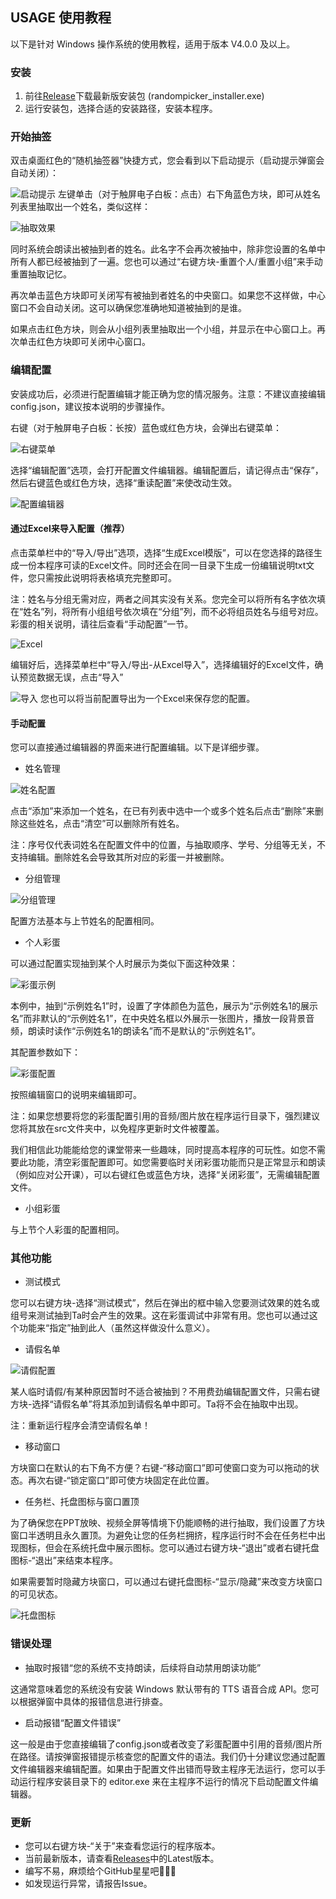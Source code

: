 ## USAGE 使用教程

以下是针对 Windows 操作系统的使用教程，适用于版本 V4.0.0 及以上。

### 安装

  1. 前往[Release](https://github.com/gzyzhy/name-random-picker/releases)下载最新版安装包 (randompicker_installer.exe)
  2. 运行安装包，选择合适的安装路径，安装本程序。

### 开始抽签

  双击桌面红色的“随机抽签器”快捷方式，您会看到以下启动提示（启动提示弹窗会自动关闭）：
  
  ![启动提示](https://s21.ax1x.com/2025/03/25/pEDi3QJ.png)
  左键单击（对于触屏电子白板：点击）右下角蓝色方块，即可从姓名列表里抽取出一个姓名，类似这样：

  ![抽取效果](https://s21.ax1x.com/2025/03/25/pEDiGLR.png)

  同时系统会朗读出被抽到者的姓名。此名字不会再次被抽中，除非您设置的名单中所有人都已经被抽到了一遍。您也可以通过“右键方块-重置个人/重置小组”来手动重置抽取记忆。

  再次单击蓝色方块即可关闭写有被抽到者姓名的中央窗口。如果您不这样做，中心窗口不会自动关闭。这可以确保您准确地知道被抽到的是谁。

  如果点击红色方块，则会从小组列表里抽取出一个小组，并显示在中心窗口上。再次单击红色方块即可关闭中心窗口。

### 编辑配置

  安装成功后，必须进行配置编辑才能正确为您的情况服务。注意：不建议直接编辑config.json，建议按本说明的步骤操作。

  右键（对于触屏电子白板：长按）蓝色或红色方块，会弹出右键菜单：

  ![右键菜单](https://s21.ax1x.com/2025/03/25/pEDk9gg.png)

  选择“编辑配置”选项，会打开配置文件编辑器。编辑配置后，请记得点击“保存”，然后右键蓝色或红色方块，选择“重读配置”来使改动生效。

  ![配置编辑器](https://s21.ax1x.com/2025/03/25/pEDkEEq.png)

  #### 通过Excel来导入配置（推荐）

  点击菜单栏中的“导入/导出”选项，选择“生成Excel模版”，可以在您选择的路径生成一份本程序可读的Excel文件。同时还会在同一目录下生成一份编辑说明txt文件，您只需按此说明将表格填充完整即可。

  注：姓名与分组无需对应，两者之间其实没有关系。您完全可以将所有名字依次填在“姓名”列，将所有小组组号依次填在“分组”列，而不必将组员姓名与组号对应。彩蛋的相关说明，请往后查看“手动配置”一节。

  ![Excel](https://s21.ax1x.com/2025/03/25/pEDkU2D.png)

  编辑好后，选择菜单栏中“导入/导出-从Excel导入”，选择编辑好的Excel文件，确认预览数据无误，点击“导入”

  ![导入](https://s21.ax1x.com/2025/03/25/pEDk4qs.png)
  您也可以将当前配置导出为一个Excel来保存您的配置。

  #### 手动配置

  您可以直接通过编辑器的界面来进行配置编辑。以下是详细步骤。

  - 姓名管理

  ![姓名配置](https://s21.ax1x.com/2025/03/25/pEDelAs.md.png)

  点击“添加”来添加一个姓名，在已有列表中选中一个或多个姓名后点击“删除”来删除这些姓名，点击“清空”可以删除所有姓名。

  注：序号仅代表词姓名在配置文件中的位置，与抽取顺序、学号、分组等无关，不支持编辑。删除姓名会导致其所对应的彩蛋一并被删除。

  - 分组管理
    
  ![分组管理](https://s21.ax1x.com/2025/03/25/pEDm92V.png)

  配置方法基本与上节姓名的配置相同。

  - 个人彩蛋

  可以通过配置实现抽到某个人时展示为类似下面这种效果：

  ![彩蛋示例](https://s21.ax1x.com/2025/03/25/pEDmlrD.png)

  本例中，抽到“示例姓名1”时，设置了字体颜色为蓝色，展示为“示例姓名1的展示名”而非默认的“示例姓名1”，在中央姓名框以外展示一张图片，播放一段背景音频，朗读时读作“示例姓名1的朗读名”而不是默认的“示例姓名1”。

  其配置参数如下：

  ![彩蛋配置](https://s21.ax1x.com/2025/03/25/pEDm8VH.png)

  按照编辑窗口的说明来编辑即可。

  注：如果您想要将您的彩蛋配置引用的音频/图片放在程序运行目录下，强烈建议您将其放在src文件夹中，以免程序更新时文件被覆盖。

  我们相信此功能能给您的课堂带来一些趣味，同时提高本程序的可玩性。如您不需要此功能，清空彩蛋配置即可。如您需要临时关闭彩蛋功能而只是正常显示和朗读（例如应对公开课），可以右键红色或蓝色方块，选择“关闭彩蛋”，无需编辑配置文件。

  - 小组彩蛋

  与上节个人彩蛋的配置相同。

### 其他功能

  - 测试模式

  您可以右键方块-选择“测试模式”，然后在弹出的框中输入您要测试效果的姓名或组号来测试抽到Ta时会产生的效果。这在彩蛋调试中非常有用。您也可以通过这个功能来“指定”抽到此人（虽然这样做没什么意义）。

  - 请假名单

  ![请假配置](https://s21.ax1x.com/2025/03/25/pEDmTo9.png)

  某人临时请假/有某种原因暂时不适合被抽到？不用费劲编辑配置文件，只需右键方块-选择“请假名单”将其添加到请假名单中即可。Ta将不会在抽取中出现。

  注：重新运行程序会清空请假名单！

  - 移动窗口

  方块窗口在默认的右下角不方便？右键-“移动窗口”即可使窗口变为可以拖动的状态。再次右键-“锁定窗口”即可使方块固定在此位置。

  - 任务栏、托盘图标与窗口置顶

  为了确保您在PPT放映、视频全屏等情境下仍能顺畅的进行抽取，我们设置了方块窗口半透明且永久置顶。为避免让您的任务栏拥挤，程序运行时不会在任务栏中出现图标，但会在系统托盘中展示图标。您可以通过右键方块-“退出”或者右键托盘图标-“退出”来结束本程序。

  如果需要暂时隐藏方块窗口，可以通过右键托盘图标-“显示/隐藏”来改变方块窗口的可见状态。

  ![托盘图标](https://s21.ax1x.com/2025/03/25/pEDniWt.png)

### 错误处理
  - 抽取时报错“您的系统不支持朗读，后续将自动禁用朗读功能”

  这通常意味着您的系统没有安装 Windows 默认带有的 TTS 语音合成 API。您可以根据弹窗中具体的报错信息进行排查。

  - 启动报错“配置文件错误”

  这一般是由于您直接编辑了config.json或者改变了彩蛋配置中引用的音频/图片所在路径。请按弹窗报错提示核查您的配置文件的语法。我们仍十分建议您通过配置文件编辑器来编辑配置。如果由于配置文件出错而导致主程序无法运行，您可以手动运行程序安装目录下的 editor.exe 来在主程序不运行的情况下启动配置文件编辑器。
  
### 更新

- 您可以右键方块-“关于”来查看您运行的程序版本。
- 当前最新版本，请查看[Releases](https://github.com/gzyzhy/name-random-picker/releases)中的Latest版本。
- 编写不易，麻烦给个GitHub星星吧🌟🌟🌟
- 如发现运行异常，请报告Issue。
  

  

  

  
